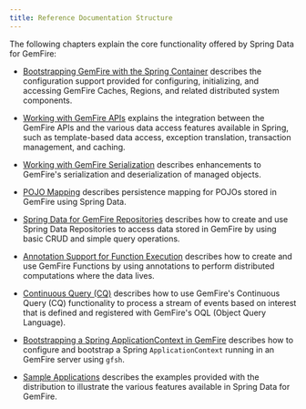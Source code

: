 ```yaml
---
title: Reference Documentation Structure
---
```


<!-- 
 Copyright (c) VMware, Inc. 2022. All rights reserved.
 Licensed to the Apache Software Foundation (ASF) under one or more contributor license
 agreements. See the NOTICE file distributed with this work for additional information regarding
 copyright ownership. The ASF licenses this file to You under the Apache License, Version 2.0 (the
 "License"); you may not use this file except in compliance with the License. You may obtain a
 copy of the License at
 
 http://www.apache.org/licenses/LICENSE-2.0
 
 Unless required by applicable law or agreed to in writing, software distributed under the License
 is distributed on an "AS IS" BASIS, WITHOUT WARRANTIES OR CONDITIONS OF ANY KIND, either express
 or implied. See the License for the specific language governing permissions and limitations under
 the License.
-->

<!--
Licensed to the Apache Software Foundation (ASF) under one or more
contributor license agreements.  See the NOTICE file distributed with
this work for additional information regarding copyright ownership.
The ASF licenses this file to You under the Apache License, Version 2.0
(the "License"); you may not use this file except in compliance with
the License.  You may obtain a copy of the License at

     http://www.apache.org/licenses/LICENSE-2.0

Unless required by applicable law or agreed to in writing, software
distributed under the License is distributed on an "AS IS" BASIS,
WITHOUT WARRANTIES OR CONDITIONS OF ANY KIND, either express or implied.
See the License for the specific language governing permissions and
limitations under the License.
-->

The following chapters explain the core functionality offered by
Spring Data for GemFire:


- [Bootstrapping GemFire with the Spring Container](bootstrap.html) describes the configuration support provided for configuring, initializing, and accessing GemFire Caches, Regions, and related distributed system components.

- [Working with GemFire APIs](data.html) explains the integration between the GemFire APIs and the various data access features available in Spring, such as template-based data access, exception translation, transaction management, and caching.

- [Working with GemFire Serialization](serialization.html) describes enhancements to GemFire's serialization and deserialization of managed objects.

- [POJO Mapping](mapping.html) describes persistence mapping for POJOs stored in GemFire using Spring Data.

- [Spring Data for GemFire Repositories](repositories.html) describes how to create and use Spring Data Repositories to access data stored in GemFire by using basic CRUD and simple query operations.

- [Annotation Support for Function Execution](function-annotations.html) describes how to create and use GemFire Functions by using annotations to perform distributed computations where the data lives.

- [Continuous Query (CQ)](#apis:continuous-query) describes how to use GemFire's Continuous Query (CQ) functionality to process a stream of events based on interest that is defined and registered with GemFire's OQL (Object Query Language).

- [Bootstrapping a Spring ApplicationContext in GemFire](gemfire-bootstrap.html) describes how to configure and bootstrap a Spring `ApplicationContext` running in an GemFire server using `gfsh`.

- [Sample Applications](samples.html) describes the examples provided with the distribution to illustrate the various features available in Spring Data for GemFire.
